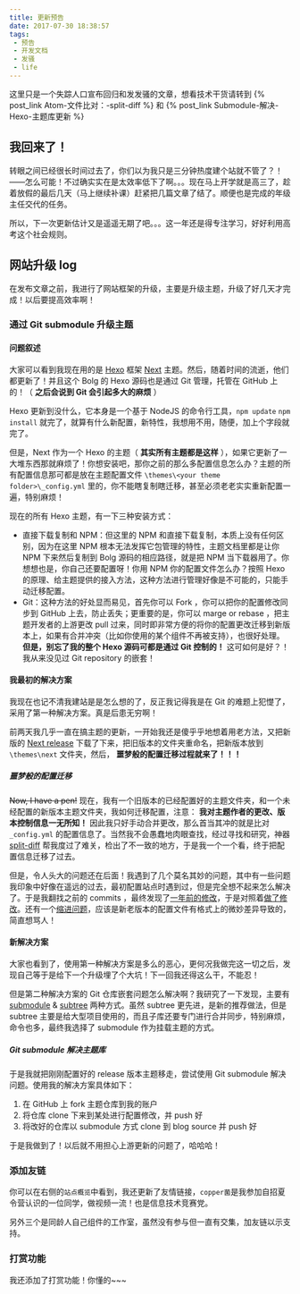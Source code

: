 ```yaml
---
title: 更新预告
date: 2017-07-30 18:38:57
tags:
 - 预告
 - 开发文档
 - 发骚
 - life
---
```


这里只是一个失踪人口宣布回归和发发骚的文章，想看技术干货请转到 {% post_link Atom-文件比对：-split-diff %} 和 {% post_link Submodule-解决-Hexo-主题库更新 %}

<!-- more -->

## 我回来了！

转眼之间已经很长时间过去了，你们以为我只是三分钟热度建个站就不管了？！——怎么可能！不过确实实在是太效率低下了啊。。。现在马上开学就是高三了，趁着放假的最后几天（马上继续补课）赶紧把几篇文章了结了。顺便也是完成的年级主任交代的任务。

所以，下一次更新估计又是遥遥无期了吧。。。这一年还是得专注学习，好好利用高考这个社会规则。

## 网站升级 log

在发布文章之前，我进行了网站框架的升级，主要是升级主题，升级了好几天才完成！以后要提高效率啊！

### 通过 Git submodule 升级主题

#### 问题叙述
大家可以看到我现在用的是 [Hexo][6c4b4b34] 框架 [Next][67772811] 主题。然后，随着时间的流逝，他们都更新了！并且这个 Bolg 的 Hexo 源码也是通过 Git 管理，托管在 GitHub 上的！（ **之后会说到 Git 会引起多大的麻烦** ）

Hexo 更新到没什么，它本身是一个基于 NodeJS 的命令行工具，`npm update` `npm install` 就完了，就算有什么新配置，新特性，我想用不用，随便，加上个字段就完了。

但是，Next 作为一个 Hexo 的主题（ **其实所有主题都是这样** ），如果它更新了一大堆东西那就麻烦了！你想安装吧，那你之前的那么多配置信息怎么办？主题的所有配置信息那可都是放在主题配置文件 `\themes\<your theme folder>\_config.yml` 里的，你不能瞎复制瞎迁移，甚至必须老老实实重新配置一遍，特别麻烦！

现在的所有 Hexo 主题，有一下三种安装方式：

- 直接下载复制和 NPM：但这里的 NPM 和直接下载复制，本质上没有任何区别，因为在这里 NPM 根本无法发挥它包管理的特性，主题文档里都是让你 NPM 下来然后复制到 Bolg 源码的相应路径，就是把 NPM 当下载器用了。你想想也是，你自己还要配置呀！你用 NPM 你的配置文件怎么办？按照 Hexo 的原理、给主题提供的接入方法，这种方法进行管理好像是不可能的，只能手动迁移配置。
- Git：这种方法的好处显而易见，首先你可以 Fork ，你可以把你的配置修改同步到 GitHub 上去，防止丢失；更重要的是，你可以 marge or rebase ，把主题开发者的上游更改 pull 过来，同时即非常方便的将你的配置更改迁移到新版本上，如果有合并冲突（比如你使用的某个组件不再被支持），也很好处理。 **但是，别忘了我的整个 Hexo 源码可都是通过 Git 控制的！** 这可如何是好？！我从来没见过 Git repository 的嵌套！

[6c4b4b34]: https://hexo.io "Hexo"
[67772811]: http://theme-next.iissnan.com/ "Next"

#### 我最初的解决方案

我现在也记不清我建站是是怎么想的了，反正我记得我是在 Git 的难题上犯憷了，采用了第一种解决方案。真是后患无穷啊！

前两天我几乎一直在搞主题的更新，一开始我还是傻乎乎地想着用老方法，又把新版的 [Next release][55862673] 下载了下来，把旧版本的文件夹重命名，把新版本放到 `\themes\next` 文件夹，然后， **噩梦般的配置迁移过程就来了！！！**

  [55862673]: https://github.com/iissnan/hexo-theme-next/releases "Next releases"

##### 噩梦般的配置迁移

~~Now, I have a pen!~~ 现在，我有一个旧版本的已经配置好的主题文件夹，和一个未经配置的新版本主题文件夹，我如何迁移配置，注意： **我对主题作者的更改、版本控制信息一无所知！** 因此我只好手动合并更改，那么首当其冲的就是比对 `_config.yml` 的配置信息了。当然我不会愚蠢地肉眼查找，经过寻找和研究，神器 [split-diff][259a9ca7] 帮我度过了难关，检出了不一致的地方，于是我一个一个看，终于把配置信息迁移了过去。

但是，令人头大的问题还在后面！我遇到了几个莫名其妙的问题，其中有一些问题我印象中好像在遥远的过去，最初配置站点时遇到过，但是完全想不起来怎么解决了。于是我翻找之前的 commits ，最终发现了[一年前的修改][2f319283]，于是对照着[做了修改][170a8b81]。还有一个[缩进问题][87f1a80a]，应该是新老版本的配置文件有格式上的微妙差异导致的，简直想骂人！

  [259a9ca7]: https://atom.io/packages/split-diff "split-diff"
  [2f319283]: https://github.com/Leo-Mu/Leo-Mu.github.io/commit/253d1efdf6ac1c89c308944c143e3a78ed440746 "The commit to fix 'https mode' button"
  [170a8b81]: https://github.com/Leo-Mu/Leo-Mu.github.io/commit/790964739920e9632bc98fb45eb678d4b919f3c3 "The new version commit to fix 'https mode' button"
  [87f1a80a]: https://github.com/Leo-Mu/Leo-Mu.github.io/commit/c676358556c6c703bd37ba1d2cd9643ac08f122a "An indent mistack wants to kill me!"

#### 新解决方案

大家也看到了，使用第一种解决方案是多么的恶心，更何况我做完这一切之后，发现自己等于是给下一个升级埋了个大坑！下一回我还得这么干，不能忍！

但是第二种解决方案的 Git 仓库嵌套问题怎么解决啊？我研究了一下发现，主要有 [submodule][bebee5c1] & [subtree][33aa63fc] 两种方式。虽然 subtree 更先进，是新的推荐做法，但是 subtree 主要是给大型项目使用的，而且子库还要专门进行合并同步，特别麻烦，命令也多，最终我选择了 submodule 作为挂载主题的方式。

##### Git submodule 解决主题库

于是我就把刚刚配置好的 release 版本主题移走，尝试使用 Git submodule 解决问题。使用我的解决方案具体如下：

1. 在 GitHub 上 fork 主题仓库到我的账户
2. 将仓库 clone 下来到某处进行配置修改，并 push 好
3. 将改好的仓库以 submodule 方式 clone 到 blog source 并 push 好

于是我做到了！以后就不用担心上游更新的问题了，哈哈哈！

  [bebee5c1]: https://git-scm.com/book/zh/v2/Git-%E5%B7%A5%E5%85%B7-%E5%AD%90%E6%A8%A1%E5%9D%97 "submodule reference"
  [33aa63fc]: https://git-scm.com/book/zh/v1/Git-%E5%B7%A5%E5%85%B7-%E5%AD%90%E6%A0%91%E5%90%88%E5%B9%B6 "subtree reference"

### 添加友链

你可以在右侧的`站点概览`中看到，我还更新了友情链接，`copper菌`是我参加自招夏令营认识的一位同学，做视频一流！也是信息技术竞赛党。

另外三个是同龄人自己组件的工作室，虽然没有参与但一直有交集，加友链以示支持。

### 打赏功能

我还添加了打赏功能！你懂的~~~
